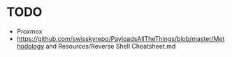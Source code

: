 # TODO
* Proxmox
* https://github.com/swisskyrepo/PayloadsAllTheThings/blob/master/Methodology and Resources/Reverse Shell Cheatsheet.md
